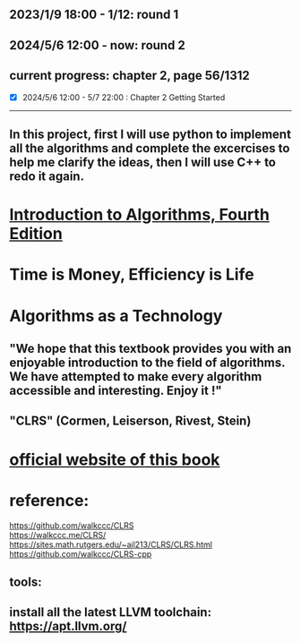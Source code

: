 ## 2023/1/9 18:00 - 1/12:  round 1
## 2024/5/6 12:00 - now: round 2
## current progress: chapter 2, page 56/1312
- [x] 2024/5/6 12:00 - 5/7 22:00 : Chapter 2 Getting Started

---

## In this project, first I will use python to implement all the algorithms and complete the excercises to help me clarify the ideas, then I will use C++ to redo it again.

# [Introduction to Algorithms, Fourth Edition](https://dl.ebooksworld.ir/books/Introduction.to.Algorithms.4th.Leiserson.Stein.Rivest.Cormen.MIT.Press.9780262046305.EBooksWorld.ir.pdf)
# Time is Money, Efficiency is Life
# Algorithms as a Technology
## "We hope that this textbook provides you with an enjoyable introduction to the field of algorithms. We have attempted to make every algorithm accessible and interesting. Enjoy it !"

## "CLRS" (Cormen, Leiserson, Rivest, Stein)
# [official website of this book](https://mitpress.mit.edu/9780262046305/introduction-to-algorithms/)
# reference:    
https://github.com/walkccc/CLRS  
https://walkccc.me/CLRS/   
https://sites.math.rutgers.edu/~ajl213/CLRS/CLRS.html   
https://github.com/walkccc/CLRS-cpp      

## tools: 
## install all the latest LLVM toolchain: https://apt.llvm.org/
